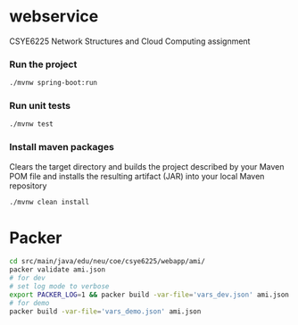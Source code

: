 # webservice
CSYE6225 Network Structures and Cloud Computing assignment

### Run the project ###
```bash
./mvnw spring-boot:run
```

### Run unit tests ###
```bash
./mvnw test
```

### Install maven packages ###
Clears the target directory and builds the project described by your Maven POM file and installs the resulting artifact (JAR) into your local Maven repository
```bash
./mvnw clean install
```

# Packer
```bash
cd src/main/java/edu/neu/coe/csye6225/webapp/ami/
packer validate ami.json
# for dev
# set log mode to verbose
export PACKER_LOG=1 && packer build -var-file='vars_dev.json' ami.json
# for demo
packer build -var-file='vars_demo.json' ami.json
```